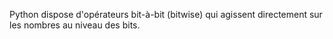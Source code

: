 Python dispose d'opérateurs bit-à-bit (bitwise) qui agissent directement sur les nombres au niveau des bits. 
